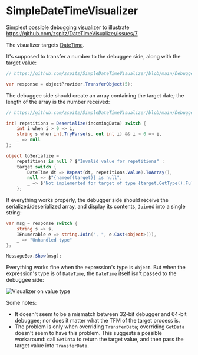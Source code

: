 # SimpleDateTimeVisualizer
Simplest possible debugging visualizer to illustrate https://github.com/zspitz/DateTimeVisualizer/issues/7

The visualizer targets [DateTime](https://docs.microsoft.com/en-us/dotnet/api/system.datetime).

It's supposed to transfer a number to the debuggee side, along with the target value:

```csharp
// https://github.com/zspitz/SimpleDateTimeVisualizer/blob/main/Debugger/Visualizer.cs#L25

var response = objectProvider.TransferObject(5);
```

The debuggee side should create an array containing the target date; the length of the array is the number received:

```csharp
// https://github.com/zspitz/SimpleDateTimeVisualizer/blob/main/Debuggee/VisualizerObjectSource.cs#L8

int? repetitions = Deserialize(incomingData) switch {
    int i when i > 0 => i,
    string s when int.TryParse(s, out int i) && i > 0 => i,
    _ => null
};

object toSerialize =
    repetitions is null ? $"Invalid value for repetitions" :
    target switch {
        DateTime dt => Repeat(dt, repetitions.Value).ToArray(),
        null => $"{nameof(target)} is null",
        _ => $"Not implemented for target of type {target.GetType().FullName}" as object
    };
```

If everything works properly, the debugger side should receive the serialized/deserialized array, and display its contents, `Join`ed into a single string:

```csharp
var msg = response switch {
    string s => s,
    IEnumerable e => string.Join(", ", e.Cast<object>()),
    _ => "Unhandled type"
};

MessageBox.Show(msg);
```

Everything works fine when the expression's type is `object`. But when the expression's type is of `DateTime`, the `DateTime` itself isn't passed to the debuggee side:

![Visualizer on value type](https://user-images.githubusercontent.com/312166/115158106-426dde80-a095-11eb-8250-86d729e74a72.gif)

Some notes:

* It doesn't seem to be a mismatch between 32-bit debugger and 64-bit debuggee; nor does it matter what the TFM of the target process is. 
* The problem is only when overriding `TransferData`; overriding `GetData` doesn't seem to have this problem. This suggests a possible workaround: call `GetData` to return the target value, and then pass the target value into `TransferData`.
